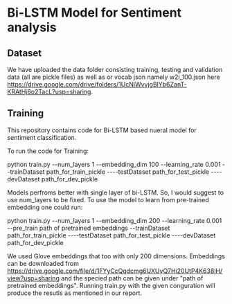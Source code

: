 # Bi-LSTM Model for Sentiment analysis

## Dataset
We have uploaded the data folder consisting training, testing and validation data (all are pickle files) as well as or vocab json namely w2i_100.json here https://drive.google.com/drive/folders/1UcNlWvyjgBlYb6ZanT-KRAtHj6o2TacL?usp=sharing. 

## Training

This repository contains code for Bi-LSTM based nueral model for sentiment classification.

To run the code for Training:

python train.py --num_layers 1 --embedding_dim 100 --learning_rate 0.001 --trainDataset path_for_train_pickle ----testDataset path_for_test_pickle ----devDataset path_for_dev_pickle

Models perfroms better with single layer of bi-LSTM. So, I would suggest to use num_layers to be fixed. To use the model to learn from pre-trained embedding one could run:

python train.py --num_layers 1 --embedding_dim 200 --learning_rate 0.001 --pre_train path of pretrained embeddings --trainDataset path_for_train_pickle ----testDataset path_for_test_pickle ----devDataset path_for_dev_pickle
  
We used Glove embeddings that too with only 200 dimensions. Embeddings can be downloaded from https://drive.google.com/file/d/1FYyCcQqdcmg6UXUyQ7Hi20UtP4K638iH/view?usp=sharing and the specied path can be given under "path of pretrained embeddings". Running train.py with the given conguration will produce the resutls as mentioned in our report.

